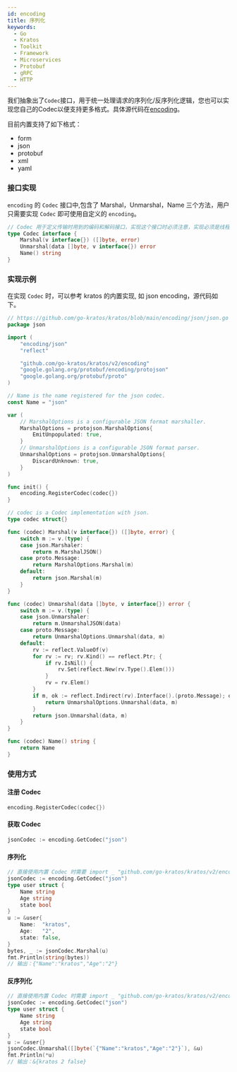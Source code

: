 ```yaml
---
id: encoding
title: 序列化
keywords:
  - Go
  - Kratos
  - Toolkit
  - Framework
  - Microservices
  - Protobuf
  - gRPC
  - HTTP
---
```

我们抽象出了`Codec`接口，用于统一处理请求的序列化/反序列化逻辑，您也可以实现您自己的Codec以便支持更多格式。具体源代码在[encoding](https://github.com/go-kratos/kratos/tree/main/encoding)。

目前内置支持了如下格式：
* form
* json
* protobuf
* xml
* yaml

### 接口实现

`encoding` 的 `Codec` 接口中,包含了 Marshal，Unmarshal，Name 三个方法，用户只需要实现 `Codec` 即可使用自定义的 `encoding`。

```go
// Codec 用于定义传输时用到的编码和解码接口，实现这个接口时必须注意，实现必须是线程安全的，可以并发协程调用。
type Codec interface {
	Marshal(v interface{}) ([]byte, error)
	Unmarshal(data []byte, v interface{}) error
	Name() string
}
```

### 实现示例

在实现 `Codec` 时，可以参考 kratos 的内置实现, 如 json encoding，源代码如下。

```go
// https://github.com/go-kratos/kratos/blob/main/encoding/json/json.go
package json

import (
	"encoding/json"
	"reflect"

	"github.com/go-kratos/kratos/v2/encoding"
	"google.golang.org/protobuf/encoding/protojson"
	"google.golang.org/protobuf/proto"
)

// Name is the name registered for the json codec.
const Name = "json"

var (
	// MarshalOptions is a configurable JSON format marshaller.
	MarshalOptions = protojson.MarshalOptions{
		EmitUnpopulated: true,
	}
	// UnmarshalOptions is a configurable JSON format parser.
	UnmarshalOptions = protojson.UnmarshalOptions{
		DiscardUnknown: true,
	}
)

func init() {
	encoding.RegisterCodec(codec{})
}

// codec is a Codec implementation with json.
type codec struct{}

func (codec) Marshal(v interface{}) ([]byte, error) {
	switch m := v.(type) {
	case json.Marshaler:
		return m.MarshalJSON()
	case proto.Message:
		return MarshalOptions.Marshal(m)
	default:
		return json.Marshal(m)
	}
}

func (codec) Unmarshal(data []byte, v interface{}) error {
	switch m := v.(type) {
	case json.Unmarshaler:
		return m.UnmarshalJSON(data)
	case proto.Message:
		return UnmarshalOptions.Unmarshal(data, m)
	default:
		rv := reflect.ValueOf(v)
		for rv := rv; rv.Kind() == reflect.Ptr; {
			if rv.IsNil() {
				rv.Set(reflect.New(rv.Type().Elem()))
			}
			rv = rv.Elem()
		}
		if m, ok := reflect.Indirect(rv).Interface().(proto.Message); ok {
			return UnmarshalOptions.Unmarshal(data, m)
		}
		return json.Unmarshal(data, m)
	}
}

func (codec) Name() string {
	return Name
}
````

### 使用方式

#### 注册 Codec

```go
encoding.RegisterCodec(codec{})
```

#### 获取 Codec

```go
jsonCodec := encoding.GetCodec("json")
```

#### 序列化

```go
// 直接使用内置 Codec 时需要 import _ "github.com/go-kratos/kratos/v2/encoding/json"
jsonCodec := encoding.GetCodec("json")
type user struct {
	Name string
	Age string
	state bool
}
u := &user{
	Name:  "kratos",
	Age:   "2",
	state: false,
}
bytes, _ := jsonCodec.Marshal(u)
fmt.Println(string(bytes))
// 输出：{"Name":"kratos","Age":"2"}
```

#### 反序列化

```go
// 直接使用内置 Codec 时需要 import _ "github.com/go-kratos/kratos/v2/encoding/json"
jsonCodec := encoding.GetCodec("json")
type user struct {
	Name string
	Age string
	state bool
}
u := &user{}
jsonCodec.Unmarshal([]byte(`{"Name":"kratos","Age":"2"}`), &u)
fmt.Println(*u)
// 输出：&{kratos 2 false}
```
